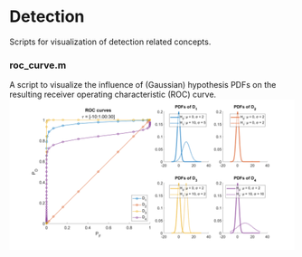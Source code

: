 # Detection
Scripts for visualization of detection related concepts.

### roc_curve.m
A script to visualize the influence of (Gaussian) hypothesis PDFs on the resulting receiver operating characteristic (ROC) curve.
![](detection_ROC.png)
